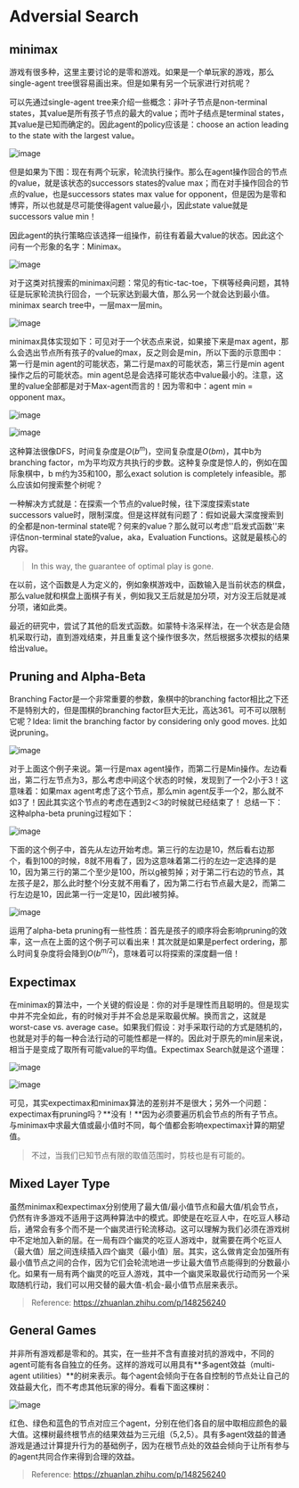# Adversial Search

## minimax

游戏有很多种，这里主要讨论的是零和游戏。如果是一个单玩家的游戏，那么single-agent tree很容易画出来。但是如果有另一个玩家进行对抗呢？

可以先通过single-agent tree来介绍一些概念：非叶子节点是non-terminal states，其value是所有孩子节点的最大的value；而叶子结点是terminal states，其value是已知而确定的。因此agent的policy应该是：choose an action leading to the state with the largest value。

![image](img/36.png)

但是如果为下图：现在有两个玩家，轮流执行操作。那么在agent操作回合的节点的value，就是该状态的successors states的value max；而在对手操作回合的节点的value，也是successors states max value for opponent，但是因为是零和博弈，所以也就是尽可能使得agent value最小，因此state value就是successors value min！

因此agent的执行策略应该选择一组操作，前往有着最大value的状态。因此这个问有一个形象的名字：Minimax。

![image](img/37.png)

对于这类对抗搜索的minimax问题：常见的有tic-tac-toe，下棋等经典问题，其特征是玩家轮流执行回合，一个玩家达到最大值，那么另一个就会达到最小值。minimax search tree中，一层max一层min。

![image](img/38.png)

minimax具体实现如下：可见对于一个状态点来说，如果接下来是max agent，那么会选出节点所有孩子的value的max，反之则会是min，所以下面的示意图中：第一行是min agent的可能状态，第二行是max的可能状态，第三行是min agent操作之后的可能状态。min agent总是会选择可能状态中value最小的。注意，这里的value全部都是对于Max-agent而言的！因为零和中：agent min = opponent max。

![image](img/39.png)

![image](img/40.png)

这种算法很像DFS，时间复杂度是$O(b^m)$，空间复杂度是$O(bm)$，其中b为branching factor，m为平均双方共执行的步数。这种复杂度是惊人的，例如在国际象棋中，b m约为35和100，那么exact solution is completely infeasible。那么应该如何搜索整个树呢？

一种解决方式就是：在探索一个节点的value时候，往下深度探索state successors value时，限制深度。但是这样就有问题了：假如说最大深度搜索到的全都是non-terminal state呢？何来的value？那么就可以考虑''启发式函数''来评估non-terminal state的value，aka，Evaluation Functions。这就是最核心的内容。

> In this way, the guarantee of optimal play is gone.

在以前，这个函数是人为定义的，例如象棋游戏中，函数输入是当前状态的棋盘，那么value就和棋盘上面棋子有关，例如我又王后就是加分项，对方没王后就是减分项，诸如此类。

最近的研究中，尝试了其他的启发式函数。如蒙特卡洛采样法，在一个状态是会随机采取行动，直到游戏结束，并且重复这个操作很多次，然后根据多次模拟的结果给出value。

## Pruning and Alpha-Beta

Branching Factor是一个非常重要的参数，象棋中的branching factor相比之下还不是特别大的，但是围棋的branching factor巨大无比，高达361。可不可以限制它呢？Idea:  limit the branching factor by considering only good moves. 比如说pruning。

![image](img/42.png)

对于上面这个例子来说。第一行是max agent操作，而第二行是Min操作。左边看出，第二行左节点为3，那么考虑中间这个状态的时候，发现到了一个2小于3！这意味着：如果max agent考虑了这个节点，那么min agent反手一个2，那么就不如3了！因此其实这个节点的考虑在遇到2＜3的时候就已经结束了！
总结一下：这种alpha-beta pruning过程如下：

![image](img/41.png)

下面的这个例子中，首先从左边开始考虑。第三行的左边是10，然后看右边那个，看到100的时候，8就不用看了，因为这意味着第二行的左边一定选择的是10，因为第三行的第二个至少是100，所以g被剪掉；对于第二行右边的节点，其左孩子是2，那么此时整个I分支就不用看了，因为第二行右节点最大是2，而第二行左边是10，因此第一行一定是10，因此I被剪掉。

![image](img/43.png)

运用了alpha-beta pruning有一些性质：首先是孩子的顺序将会影响pruning的效率，这一点在上面的这个例子可以看出来！其次就是如果是perfect ordering，那么时间复杂度将会降到$O(b^{m/2})$，意味着可以将探索的深度翻一倍！

## Expectimax

在minimax的算法中，一个关键的假设是：你的对手是理性而且聪明的。但是现实中并不完全如此，有的时候对手并不会总是采取最优解。换而言之，这就是worst-case vs. average case。如果我们假设：对手采取行动的方式是随机的，也就是对手的每一种合法行动的可能性都是一样的。因此对于原先的min层来说，相当于是变成了取所有可能value的平均值。Expectimax Search就是这个道理：

![image](img/44.png)

![image](img/45.png)

可见，其实expectimax和minimax算法的差别并不是很大；另外一个问题：expectimax有pruning吗？**没有！**因为必须要遍历机会节点的所有子节点。与minimax中求最大值或最小值时不同，每个值都会影响expectimax计算的期望值。

> 不过，当我们已知节点有限的取值范围时，剪枝也是有可能的。

## Mixed Layer Type

虽然minimax和expectimax分别使用了最大值/最小值节点和最大值/机会节点，仍然有许多游戏不适用于这两种算法中的模式。即使是在吃豆人中，在吃豆人移动后，通常会有多个而不是一个幽灵进行轮流移动。这可以理解为我们必须在游戏树中不定地加入新的层。在一局有四个幽灵的吃豆人游戏中，就需要在两个吃豆人（最大值）层之间连续插入四个幽灵（最小值）层。其实，这么做肯定会加强所有最小值节点之间的合作，因为它们会轮流地进一步让最大值节点能得到的分数最小化。如果有一局有两个幽灵的吃豆人游戏，其中一个幽灵采取最优行动而另一个采取随机行动，我们可以用交替的最大值-机会-最小值节点层来表示。

> Reference: https://zhuanlan.zhihu.com/p/148256240

## General Games

并非所有游戏都是零和的。其实，在一些并不含有直接对抗的游戏中，不同的agent可能有各自独立的任务。这样的游戏可以用具有**多agent效益（multi-agent utilities）**的树来表示。每个agent会倾向于在各自控制的节点处让自己的效益最大化，而不考虑其他玩家的得分。看看下面这棵树：

![image](img/46.png)

红色、绿色和蓝色的节点对应三个agent，分别在他们各自的层中取相应颜色的最大值。这棵树最终根节点的结果效益为三元组（5,2,5）。具有多agent效益的普通游戏是通过计算提升行为的基础例子，因为在根节点处的效益会倾向于让所有参与的agent共同合作来得到合理的效益。

> Reference: https://zhuanlan.zhihu.com/p/148256240